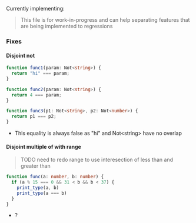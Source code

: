 Currently implementing:

> This file is for work-in-progress and can help separating features that are being implemented to regressions

### Fixes

#### Disjoint not

```ts
function func1(param: Not<string>) {
  return "hi" === param;
}

function func2(param: Not<string>) {
  return 4 === param;
}

function func3(p1: Not<string>, p2: Not<number>) {
  return p1 === p2;
}
```

- This equality is always false as "hi" and Not\<string> have no overlap

#### Disjoint multiple of with range

> TODO need to redo range to use interesection of less than and greater than

```ts
function func(a: number, b: number) {
  if (a % 15 === 0 && 31 < b && b < 37) {
    print_type(a, b)
    print_type(a === b)
  }
}
```

- ?
